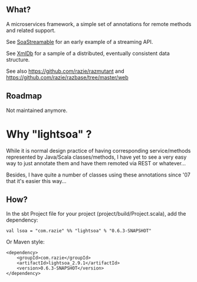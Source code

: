 
What?
-------

A microservices framework, a simple set of annotations for remote methods and related support.

See [SoaStreamable](https://github.com/razie/lightsoa/blob/master/core/src/main/scala/com/razie/pub/lightsoa/SoaStreamable.java) for an early example of a streaming API.

See [XmlDb](https://github.com/razie/razmutant/blob/master/mutant/src/main/scala/com/razie/dist/db/XmlDb.java) for a sample of a distributed, eventually consistent data structure.

See also https://github.com/razie/razmutant and https://github.com/razie/razbase/tree/master/web

Roadmap
-------

Not maintained anymore.


Why "lightsoa" ?
===============

While it is normal design practice of having corresponding service/methods represented by Java/Scala classes/methods, I have yet to see a very easy way to just annotate them and have them remoted via REST or whatever...

Besides, I have quite a number of classes using these annotations since '07 that it's easier this way...

How?
----

In the sbt Project file for your project (project/build/Project.scala), add the dependency: 

    val lsoa = "com.razie" %% "lightsoa" % "0.6.3-SNAPSHOT"

Or Maven style:

    <dependency>
        <groupId>com.razie</groupId>
        <artifactId>lightsoa_2.9.1</artifactId>
        <version>0.6.3-SNAPSHOT</version>
    </dependency>




